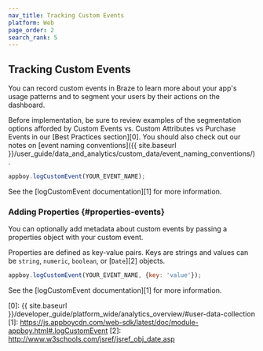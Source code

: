 ```yaml
---
nav_title: Tracking Custom Events
platform: Web
page_order: 2
search_rank: 5
---
```

## Tracking Custom Events

You can record custom events in Braze to learn more about your app's usage patterns and to segment your users by their actions on the dashboard.

Before implementation, be sure to review examples of the segmentation options afforded by Custom Events vs. Custom Attributes vs Purchase Events in our [Best Practices section][0]. You should also check out our notes on [event naming conventions]({{ site.baseurl }}/user_guide/data_and_analytics/custom_data/event_naming_conventions/).

```javascript
appboy.logCustomEvent(YOUR_EVENT_NAME);
```

See the [logCustomEvent documentation][1] for more information.

### Adding Properties {#properties-events}

You can optionally add metadata about custom events by passing a properties object with your custom event.

Properties are defined as key-value pairs.  Keys are strings and values can be `string`, `numeric`, `boolean`, or [`Date`][2] objects.

```javascript
appboy.logCustomEvent(YOUR_EVENT_NAME, {key: 'value'});
```

See the [logCustomEvent documentation][1] for more information.

[0]: {{ site.baseurl }}/developer_guide/platform_wide/analytics_overview/#user-data-collection
[1]: https://js.appboycdn.com/web-sdk/latest/doc/module-appboy.html#.logCustomEvent
[2]: http://www.w3schools.com/jsref/jsref_obj_date.asp
